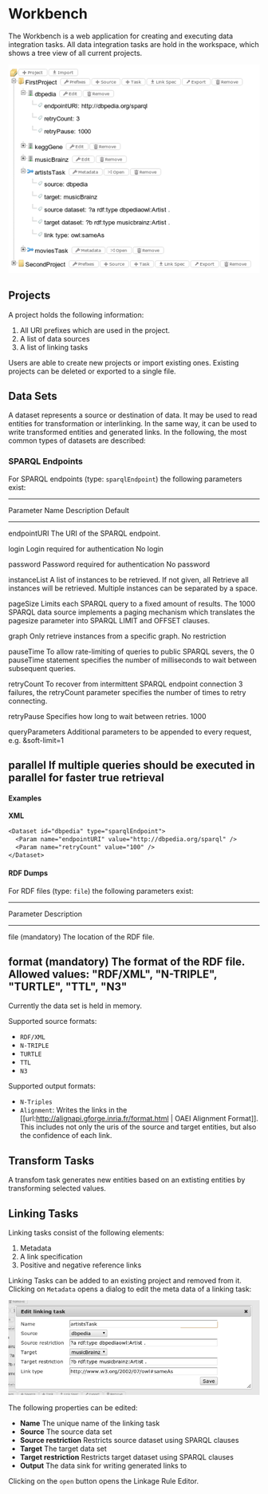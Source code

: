 # Workbench

The Workbench is a web application for creating and executing data integration tasks.
All data integration tasks are hold in the workspace, which shows a tree view of all current projects.

![Workspace](img/workspace.png)

## Projects

A project holds the following information:

1.  All URI prefixes which are used in the project.
2.  A list of data sources
3.  A list of linking tasks

Users are able to create new projects or import existing ones. Existing projects can be deleted or exported to a single file.

## Data Sets

A dataset represents a source or destination of data.
It may be used to read entities for transformation or interlinking. 
In the same way, it can be used to write transformed entities and generated links.
In the following, the most common types of datasets are described:

### SPARQL Endpoints

For SPARQL endpoints (type: `sparqlEndpoint`) the following parameters exist:

------------------------------------------------------------------------------------------------------------------------
Parameter Name                        Description                                                      Default
------------------------------------- ---------------------------------------------------------------- -----------------
endpointURI                           The URI of the SPARQL endpoint.

login                                 Login required for authentication                                No login

password                              Password required for authentication                             No password

instanceList                          A list of instances to be retrieved. If not given, all           Retrieve all 
                                      instances will be retrieved. Multiple instances can be 
                                      separated by a space.                 

pageSize                              Limits each SPARQL query to a fixed amount of results. The       1000
                                      SPARQL data source implements a paging mechanism which 
                                      translates the pagesize parameter into SPARQL LIMIT and OFFSET
                                      clauses. 

graph                                 Only retrieve instances from a specific graph.                   No restriction

pauseTime                             To allow rate-limiting of queries to public SPARQL severs, the   0
                                      pauseTime statement specifies the number of milliseconds to 
                                      wait between subsequent queries.

retryCount                            To recover from intermittent SPARQL endpoint connection          3
                                      failures, the retryCount parameter specifies the number of 
                                      times to retry connecting.     
                  
retryPause                            Specifies how long to wait between retries.                      1000

queryParameters                       Additional parameters to be appended to every request,
                                      e.g. &soft-limit=1   

parallel                              If multiple queries should be executed in parallel for faster    true
                                      retrieval
------------------------------------------------------------------------------------------------------------------------

#### Examples

**XML**

    <Dataset id="dbpedia" type="sparqlEndpoint">
      <Param name="endpointURI" value="http://dbpedia.org/sparql" />
      <Param name="retryCount" value="100" />
    </Dataset>      
    
#### RDF Dumps    
    
For RDF files (type: `file`) the following parameters exist:

----------------------------------------------------------------------------------------------------------------
Parameter            Description  
-------------------- -------------------------------------------------------------------------------------------
file (mandatory)     The location of the RDF file.  

format (mandatory)   The format of the RDF file. Allowed values: "RDF/XML", "N-TRIPLE", "TURTLE", "TTL", "N3"
----------------------------------------------------------------------------------------------------------------

Currently the data set is held in memory.    

Supported source formats:

- `RDF/XML` 
- `N-TRIPLE`
- `TURTLE`
- `TTL`
- `N3`

Supported output formats:

- `N-Triples`
- `Alignment`: Writes the links in the \[\[url:http://alignapi.gforge.inria.fr/format.html | OAEI Alignment Format\]\]. This includes not only the uris of the source and target entities, but also the confidence of each link.

## Transform Tasks

A transfom task generates new entities based on an extisting entities by transforming selected values.

## Linking Tasks

Linking tasks consist of the following elements:

1.  Metadata
2.  A link specification
3.  Positive and negative reference links

Linking Tasks can be added to an existing project and removed from it. Clicking on <code>Metadata</code> opens a dialog to edit the meta data of a linking task:

![Linking Task](img/workspace_linking.png)

The following properties can be edited:

-   **Name** The unique name of the linking task
-   **Source** The source data set
-   **Source restriction** Restricts source dataset using SPARQL clauses
-   **Target** The target data set
-   **Target restriction** Restricts target dataset using SPARQL clauses
-   **Output** The data sink for writing generated links to

Clicking on the <code>open</code> button opens the Linkage Rule Editor.